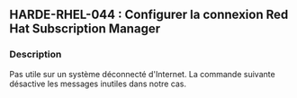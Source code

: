 ## HARDE-RHEL-044 : Configurer la connexion Red Hat Subscription Manager

### Description

Pas utile sur un système déconnecté d'Internet. La commande suivante désactive les messages inutiles dans notre cas.

